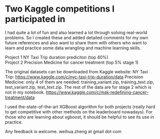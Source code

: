 # Two Kaggle competitions I participated in  
I had quite a lot of fun and also learned a lot through solving real-world problems. So I created these and added detailed comments for my own future references and also want to share them with others who want to learn and practice some data wrangling and machine learning skills.

Project 1 NY Taxi Trip duration prediciton (top 40%)  
Project 2 Precision Medicine for cancer treatment (top 5% stage 1)

The original datasets can be downloaded from Kaggle website:
NY Taxi Trip:
https://www.kaggle.com/c/nyc-taxi-trip-duration/data
Precision Medicine: 
only 4 of them are needed: training_variant.zip, training_text.zip, test_variant.zip, test_text.zip. The rest of the data are for stage 2 which is not in my notebook.
https://www.kaggle.com/c/msk-redefining-cancer-treatment/data

I used the-state-of-the-art XGBoost algorithm for both projects (really hard to get competitive with other methods on the leaderboard nowadays). For those who are learning about xgboost, it should be helpful to see its use in practice.

Any feedback is welcome.
weihua.zheng at gmail dot com

